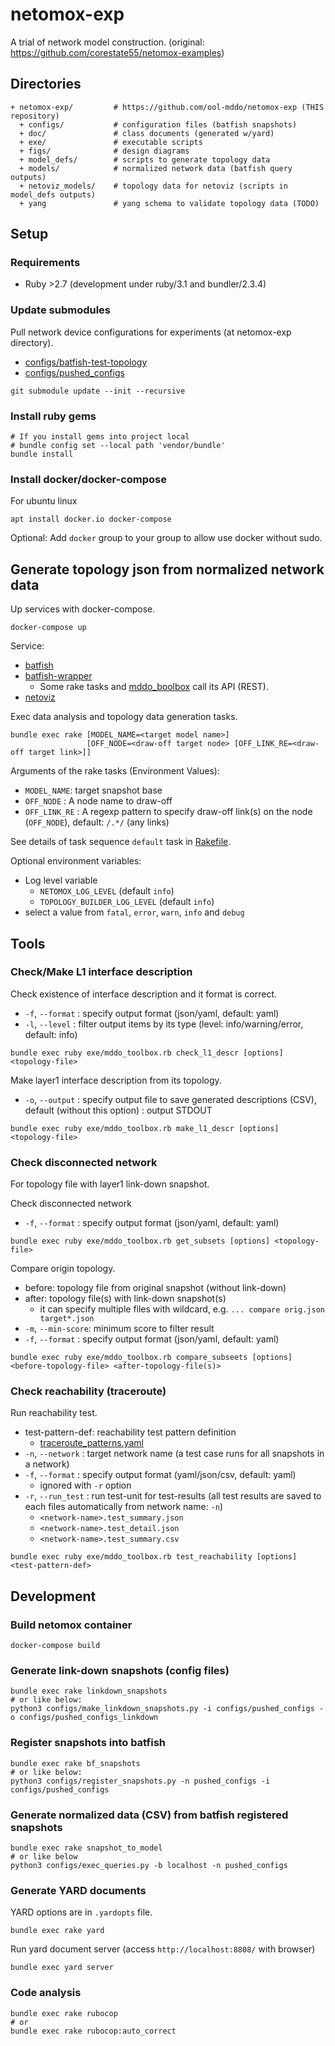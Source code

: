 

# netomox-exp

A trial of network model construction. (original: https://github.com/corestate55/netomox-examples)

## Directories

```text
+ netomox-exp/         # https://github.com/ool-mddo/netomox-exp (THIS repository)
  + configs/           # configuration files (batfish snapshots)
  + doc/               # class documents (generated w/yard)
  + exe/               # executable scripts
  + figs/              # design diagrams
  + model_defs/        # scripts to generate topology data
  + models/            # normalized network data (batfish query outputs)
  + netoviz_models/    # topology data for netoviz (scripts in model_defs outputs)
  + yang               # yang schema to validate topology data (TODO)
```

## Setup

### Requirements

- Ruby >2.7 (development under ruby/3.1 and bundler/2.3.4)

### Update submodules

Pull network device configurations for experiments (at netomox-exp directory).

- [configs/batfish-test-topology](https://github.com/corestate55/batfish-test-topology)
- [configs/pushed_configs](https://github.com/ool-mddo/pushed_configs)

```shell
git submodule update --init --recursive
```

### Install ruby gems

```shell
# If you install gems into project local
# bundle config set --local path 'vendor/bundle'
bundle install
```

### Install docker/docker-compose

For ubuntu linux

```shell
apt install docker.io docker-compose
```

Optional: Add `docker` group to your group to allow use docker without sudo.

## Generate topology json from normalized network data

Up services with docker-compose.

```shell
docker-compose up
```

Service:

- [batfish](https://github.com/batfish/batfish)
- [batfish-wrapper](https://github.com/ool-mddo/batfish-wrapper)
  - Some rake tasks and [mddo_boolbox](exe/mddo_toolbox.rb) call its API (REST).
- [netoviz](https://github.com/corestate55/netoviz)

Exec data analysis and topology data generation tasks.

```text
bundle exec rake [MODEL_NAME=<target model name>]
                 [OFF_NODE=<draw-off target node> [OFF_LINK_RE=<draw-off target link>]]
```

Arguments of the rake tasks (Environment Values):

* `MODEL_NAME`: target snapshot base
* `OFF_NODE` : A node name to draw-off
* `OFF_LINK_RE` : A regexp pattern to specify draw-off link(s) on the node (`OFF_NODE`), default: `/.*/` (any links)

See details of task sequence `default` task in [Rakefile](./Rakefile).

Optional environment variables:

- Log level variable
  - `NETOMOX_LOG_LEVEL` (default `info`)
  - `TOPOLOGY_BUILDER_LOG_LEVEL` (default `info`)
- select a value from `fatal`, `error`, `warn`, `info` and `debug`

## Tools

### Check/Make L1 interface description

Check existence of interface description and it format is correct.

- `-f`, `--format` : specify output format (json/yaml, default: yaml)
- `-l`, `--level` : filter output items by its type (level: info/warning/error, default: info)

```text
bundle exec ruby exe/mddo_toolbox.rb check_l1_descr [options] <topology-file>
```

Make layer1 interface description from its topology.

- `-o`, `--output` : specify output file to save generated descriptions (CSV),
  default (without this option) : output STDOUT

```text
bundle exec ruby exe/mddo_toolbox.rb make_l1_descr [options] <topology-file>
```

### Check disconnected network

For topology file with layer1 link-down snapshot.

Check disconnected network

- `-f`, `--format` : specify output format (json/yaml, default: yaml)

```text
bundle exec ruby exe/mddo_toolbox.rb get_subsets [options] <topology-file>
```

Compare origin topology.

- before: topology file from original snapshot (without link-down)
- after: topology file(s) with link-down snapshot(s)
  - it can specify multiple files with wildcard, e.g. `... compare orig.json target*.json`
- `-m`, `--min-score`: minimum score to filter result
- `-f`, `--format` : specify output format (json/yaml, default: yaml)

```text
bundle exec ruby exe/mddo_toolbox.rb compare_subseets [options] <before-topology-file> <after-topology-file(s)>
```

### Check reachability (traceroute)

Run reachability test.

- test-pattern-def: reachability test pattern definition
  - [traceroute_patterns.yaml](exe/traceroute_patterns.yaml)
- `-n`, `--network` : target network name (a test case runs for all snapshots in a network)
- `-f`, `--format` : specify output format (yaml/json/csv, default: yaml)
  - ignored with `-r` option
- `-r`, `--run_test` : run test-unit for test-results
  (all test results are saved to each files automatically from network name: `-n`)
  - `<network-name>.test_summary.json`
  - `<network-name>.test_detail.json`
  - `<network-name>.test_summary.csv`

```text
bundle exec ruby exe/mddo_toolbox.rb test_reachability [options] <test-pattern-def>
```

## Development

### Build netomox container

```shell
docker-compose build
```

### Generate link-down snapshots (config files)

```shell
bundle exec rake linkdown_snapshots
# or like below:
python3 configs/make_linkdown_snapshots.py -i configs/pushed_configs -o configs/pushed_configs_linkdown
```

### Register snapshots into batfish

```shell
bundle exec rake bf_snapshots
# or like below:
python3 configs/register_snapshots.py -n pushed_configs -i configs/pushed_configs
```

### Generate normalized data (CSV) from batfish registered snapshots

```shell
bundle exec rake snapshot_to_model
# or like below
python3 configs/exec_queries.py -b localhost -n pushed_configs
```

### Generate YARD documents

YARD options are in `.yardopts` file.

```shell
bundle exec rake yard
```

Run yard document server (access `http://localhost:8808/` with browser)

```shell
bundle exec yard server
```

### Code analysis

```shell
bundle exec rake rubocop
# or
bundle exec rake rubocop:auto_correct
```
